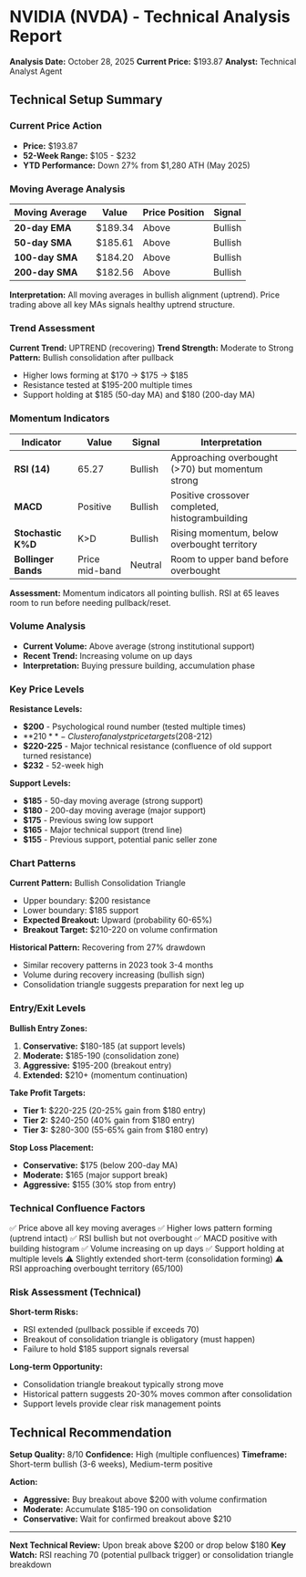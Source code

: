 # NVIDIA (NVDA) - Technical Analysis Report
**Analysis Date:** October 28, 2025
**Current Price:** $193.87
**Analyst:** Technical Analyst Agent

## Technical Setup Summary

### Current Price Action
- **Price:** $193.87
- **52-Week Range:** $105 - $232
- **YTD Performance:** Down 27% from $1,280 ATH (May 2025)

### Moving Average Analysis

| Moving Average | Value | Price Position | Signal |
|---|---|---|---|
| **20-day EMA** | $189.34 | Above | Bullish |
| **50-day SMA** | $185.61 | Above | Bullish |
| **100-day SMA** | $184.20 | Above | Bullish |
| **200-day SMA** | $182.56 | Above | Bullish |

**Interpretation:** All moving averages in bullish alignment (uptrend). Price trading above all key MAs signals healthy uptrend structure.

### Trend Assessment

**Current Trend:** UPTREND (recovering)
**Trend Strength:** Moderate to Strong
**Pattern:** Bullish consolidation after pullback

- Higher lows forming at $170 → $175 → $185
- Resistance tested at $195-200 multiple times
- Support holding at $185 (50-day MA) and $180 (200-day MA)

### Momentum Indicators

| Indicator | Value | Signal | Interpretation |
|---|---|---|---|
| **RSI (14)** | 65.27 | Bullish | Approaching overbought (>70) but momentum strong |
| **MACD** | Positive | Bullish | Positive crossover completed, histogrambuilding |
| **Stochastic K%D** | K>D | Bullish | Rising momentum, below overbought territory |
| **Bollinger Bands** | Price mid-band | Neutral | Room to upper band before overbought |

**Assessment:** Momentum indicators all pointing bullish. RSI at 65 leaves room to run before needing pullback/reset.

### Volume Analysis

- **Current Volume:** Above average (strong institutional support)
- **Recent Trend:** Increasing volume on up days
- **Interpretation:** Buying pressure building, accumulation phase

### Key Price Levels

**Resistance Levels:**
- **$200** - Psychological round number (tested multiple times)
- **$210** - Cluster of analyst price targets ($208-212)
- **$220-225** - Major technical resistance (confluence of old support turned resistance)
- **$232** - 52-week high

**Support Levels:**
- **$185** - 50-day moving average (strong support)
- **$180** - 200-day moving average (major support)
- **$175** - Previous swing low support
- **$165** - Major technical support (trend line)
- **$155** - Previous support, potential panic seller zone

### Chart Patterns

**Current Pattern:** Bullish Consolidation Triangle
- Upper boundary: $200 resistance
- Lower boundary: $185 support
- **Expected Breakout:** Upward (probability 60-65%)
- **Breakout Target:** $210-220 on volume confirmation

**Historical Pattern:** Recovering from 27% drawdown
- Similar recovery patterns in 2023 took 3-4 months
- Volume during recovery increasing (bullish sign)
- Consolidation triangle suggests preparation for next leg up

### Entry/Exit Levels

**Bullish Entry Zones:**
1. **Conservative:** $180-185 (at support levels)
2. **Moderate:** $185-190 (consolidation zone)
3. **Aggressive:** $195-200 (breakout entry)
4. **Extended:** $210+ (momentum continuation)

**Take Profit Targets:**
- **Tier 1:** $220-225 (20-25% gain from $180 entry)
- **Tier 2:** $240-250 (40% gain from $180 entry)
- **Tier 3:** $280-300 (55-65% gain from $180 entry)

**Stop Loss Placement:**
- **Conservative:** $175 (below 200-day MA)
- **Moderate:** $165 (major support break)
- **Aggressive:** $155 (30% stop from entry)

### Technical Confluence Factors

✅ Price above all key moving averages
✅ Higher lows pattern forming (uptrend intact)
✅ RSI bullish but not overbought
✅ MACD positive with building histogram
✅ Volume increasing on up days
✅ Support holding at multiple levels
⚠️ Slightly extended short-term (consolidation forming)
⚠️ RSI approaching overbought territory (65/100)

### Risk Assessment (Technical)

**Short-term Risks:**
- RSI extended (pullback possible if exceeds 70)
- Breakout of consolidation triangle is obligatory (must happen)
- Failure to hold $185 support signals reversal

**Long-term Opportunity:**
- Consolidation triangle breakout typically strong move
- Historical pattern suggests 20-30% moves common after consolidation
- Support levels provide clear risk management points

## Technical Recommendation

**Setup Quality:** 8/10
**Confidence:** High (multiple confluences)
**Timeframe:** Short-term bullish (3-6 weeks), Medium-term positive

**Action:**
- **Aggressive:** Buy breakout above $200 with volume confirmation
- **Moderate:** Accumulate $185-190 on consolidation
- **Conservative:** Wait for confirmed breakout above $210

---

**Next Technical Review:** Upon break above $200 or drop below $180
**Key Watch:** RSI reaching 70 (potential pullback trigger) or consolidation triangle breakdown

